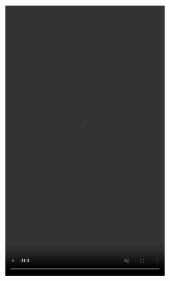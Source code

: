 <video  preload="auto" autoplay="true" loop="true" muted="muted"  id="html5video243061023" width="100%" height="520" controls="" style="height: 854.438px; z-index:-1;"> <source src="https://kukolenok08.github.io/VDOHnovenie/%D0%9A%D0%BE%D0%BD%D1%84%D0%B5%D1%80%D0%B5%D0%BD%D1%86%D0%B8%D1%8F%20%D0%92%D0%94%D0%9E%D0%A5%D0%BD%D0%BE%D0%B2%D0%B5%D0%BD%D0%B8%D0%B5_2.mp4" type="video/mp4"> <source src="http://tilda.ws/video_test/drawing_4_1_3.webm" type="video/webm"><font style="vertical-align: inherit;"><font style="vertical-align: inherit;"> Ваш браузер не поддерживает видео тег. </font></font></video>
